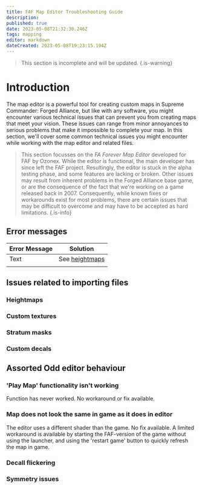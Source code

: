 ```yaml
---
title: FAF Map Editor Troubleshooting Guide
description: 
published: true
date: 2023-05-08T21:32:30.246Z
tags: mapping
editor: markdown
dateCreated: 2023-05-08T19:23:15.194Z
---
```


> This section is incomplete and will be updated.
{.is-warning}


# Introduction
The map editor is a powerful tool for creating custom maps in Supreme Commander: Forged Alliance, but like with any software, you might encounter various technical issues that can prevent you from creating maps that meet your vision. These issues can range from minor annoyances to serious problems that make it impossible to complete your map. In this section, we'll cover some common technical issues you might encounter while working with the map editor and related files.

> This section focusses on the *FA Forever Map Editor* developed for FAF by Ozonex. While the editor is functional, the main developer has since left the FAF project. Resultingly, the editor is stuck in the alpha testing phase, and some features are lacking or broken. Other issues may result from inherent problems in the Forged Alliance base game, or are the consequence of the fact that we're working on a game released back in 2007. Consequently, while known fixes or workarounds exist for most problems, there are certain issues that may be difficult to overcome and may have to be accepted as hard limitations.
{.is-info}

## Error messages
| Error Message | Solution |
|-|-|
| Text | See [heightmaps](/en/map-development/faf-map-editor-troubleshooting#heightmaps) |
| | |





## Issues related to importing files

### Heightmaps
### Custom textures
### Stratum masks
### Custom decals

## Assorted Odd editor behaviour
### 'Play Map' functionality isn't working
Function has never worked. No workaround or fix available.
### Map does not look the same in game as it does in editor
The editor uses a different shader than the game. No fix available.
A limited workaround is available by starting the FAF-version of the game without using the launcher, and using the 'restart game' button to quickly refresh the map in game. 
### Decall flickering
### Symmetry issues


